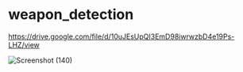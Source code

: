 # weapon_detection

https://drive.google.com/file/d/10uJEsUpQI3EmD98iwrwzbD4e19Ps-LHZ/view

![Screenshot (140)](https://github.com/user-attachments/assets/617cba6a-cc43-47e8-865e-90e401067b4b)
